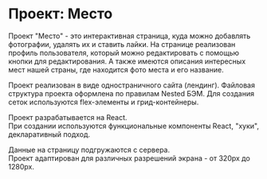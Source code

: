 # Проект: Место  
  
  
Проект "Место" - это интерактивная страница, куда можно добавлять фотографии, удалять их и ставить лайки. 
На странице реализован профиль пользователя, который можно редактировать с помощью кнопки для редактирования. 
А также имеются описания интересных мест нашей страны, где находится фото места и его название.  
  
  
Проект реализован в виде одностраничного сайта (лендинг). 
Файловая структура проекта оформлена по правилам Nested БЭМ. 
Для создания сеток используются flex-элементы и грид-контейнеры.  
  
Проект разрабатывается на React.  
При создании используются функциональные компоненты React, "хуки", декларативный подход.  
  
Данные на страницу подгружаются с сервера.  
Проект адаптирован для различных разрешений экрана - от 320px до 1280px.  